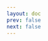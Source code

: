 ```yaml
---
layout: doc
prev: false
next: false
---
```


<CustomItemBox :item="{
  name: '地穴史莱姆黏液',
  icon: '/wiki/item/slime_liquid_black.png',
  type: '素材',
  description: '',
  params: {
    stack: 10,
    durability: -1 
  },
  obtain: {
    found: [],
    npc: [],
    shop: [],
    gardening: []
  }
}" />
